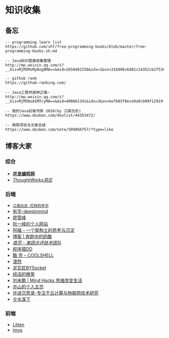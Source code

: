 # 知识收集
## 备忘
```
-- programming learn list
https://github.com/vhf/free-programming-books/blob/master/free-programming-books-zh.md

-- Java知识图谱收集整理
http://mp.weixin.qq.com/s?__biz=MjM5MzMyNzg0MA==&mid=2650402258&idx=1&sn=318496c6d81c14352cb2f53628654f3d&scene=1&srcid=0515lnZrJf0HTTZWCiSwrmdD#rd

-- github rank
https://github-ranking.com/

-- Java工程师成神之路~
http://mp.weixin.qq.com/s?__biz=MjM5NzA1MTcyMA==&mid=400861341&idx=3&sn=be7603f8ece9a9cb09f12919fb2a6128&scene=2&srcid=1217yh3QoEJkhPj2g3luMJ80&from=timeline&isappinstalled=0#rd

-- 我的Java后端书架 2016(by 江南白衣)
https://www.douban.com/doulist/44353472/

-- 两周项目与文章总结
https://www.douban.com/note/509894757/?type=like
```

## 博客大家
### 综合
* [**并发编程网**](http://ifeve.com/category/java/)
* [*ThoughtWorks洞见*](http://insights.thoughtworkers.org/)

### 后端
* [`江南白衣-花样的年华`](http://calvin1978.blogcn.com/)
* [有孚-deepinmind](http://it.deepinmind.com/)
* [廖雪峰](http://www.liaoxuefeng.com/)
* [阮一峰的个人网站](http://www.liaoxuefeng.com/)
* [阿福 - 一个架构士的思考与沉淀](http://afoo.me/)
* [博客 | 奔跑中的奶酪](http://www.runningcheese.com/blog)
* [*首页 - 美团点评技术团队*](http://tech.meituan.com/)
* [程序猿DD](http://blog.didispace.com/)
* [酷 壳 – COOLSHELL](http://coolshell.cn/)
* [漠然](https://mritd.me/)
* [泥瓦匠BYSocket](http://www.bysocket.com/)
* [纯洁的微笑](http://www.ityouknow.com/)
* [刘未鹏 | Mind Hacks 思维改变生活](http://mindhacks.cn/)
* [亦山的个人主页](http://luanlouis.com/)
* [许进沉思录-专注于云计算与物联网技术研究](http://blog.xujin.org/)
* [夕水溪下](http://guolei.us/)

### 前端
* [Litten](http://litten.me/)
* [imys](https://imys.net/)

